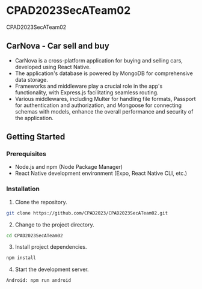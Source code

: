 # CPAD2023SecATeam02
CPAD2023SecATeam02

## CarNova - Car sell and buy

- CarNova is a cross-platform application for buying and selling cars, developed using React Native.
- The application's database is powered by MongoDB for comprehensive data storage. 
-  Frameworks and middleware play a crucial role in the app's functionality, with Express.js facilitating seamless routing. 
- Various middlewares, including Multer for handling file formats, Passport for authentication and authorization, and Mongoose for connecting schemas with models, enhance the overall performance and security of the application.

## Getting Started

### Prerequisites

- Node.js and npm (Node Package Manager)
- React Native development environment (Expo, React Native CLI, etc.)

### Installation

1. Clone the repository.

```bash
git clone https://github.com/CPAD2023/CPAD2023SecATeam02.git
```

2. Change to the project directory.

```bash
cd CPAD2023SecATeam02
```

3. Install project dependencies.

```bash
npm install
```

4. Start the development server.

```bash
Android: npm run android

```

